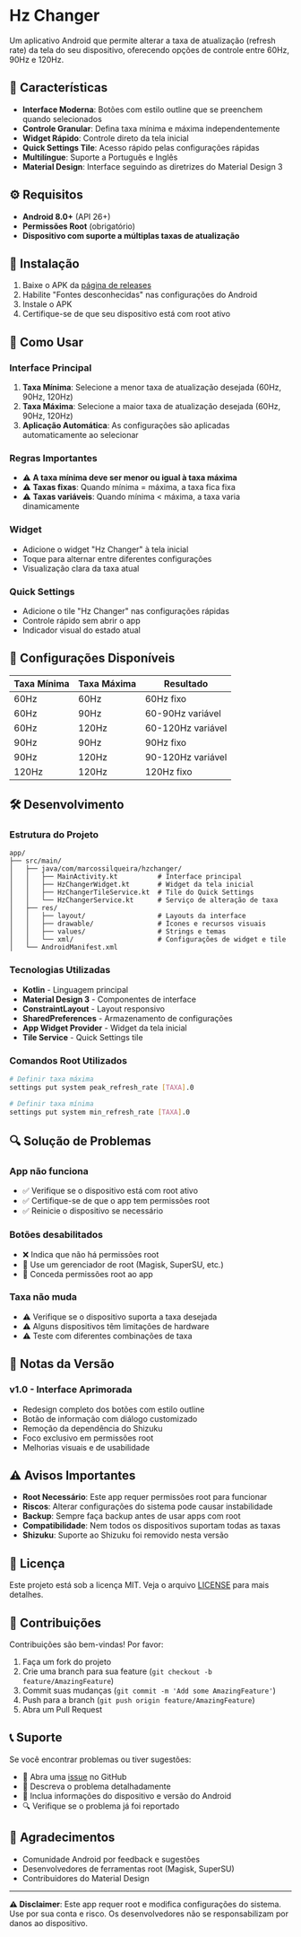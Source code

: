 # Hz Changer

Um aplicativo Android que permite alterar a taxa de atualização (refresh rate) da tela do seu dispositivo, oferecendo opções de controle entre 60Hz, 90Hz e 120Hz.

## 📱 Características

- **Interface Moderna**: Botões com estilo outline que se preenchem quando selecionados
- **Controle Granular**: Defina taxa mínima e máxima independentemente
- **Widget Rápido**: Controle direto da tela inicial
- **Quick Settings Tile**: Acesso rápido pelas configurações rápidas
- **Multilíngue**: Suporte a Português e Inglês
- **Material Design**: Interface seguindo as diretrizes do Material Design 3

## ⚙️ Requisitos

- **Android 8.0+** (API 26+)
- **Permissões Root** (obrigatório)
- **Dispositivo com suporte a múltiplas taxas de atualização**

## 🚀 Instalação

1. Baixe o APK da [página de releases](../../releases)
2. Habilite "Fontes desconhecidas" nas configurações do Android
3. Instale o APK
4. Certifique-se de que seu dispositivo está com root ativo

## 📖 Como Usar

### Interface Principal

1. **Taxa Mínima**: Selecione a menor taxa de atualização desejada (60Hz, 90Hz, 120Hz)
2. **Taxa Máxima**: Selecione a maior taxa de atualização desejada (60Hz, 90Hz, 120Hz)
3. **Aplicação Automática**: As configurações são aplicadas automaticamente ao selecionar

### Regras Importantes

- ⚠️ **A taxa mínima deve ser menor ou igual à taxa máxima**
- ⚠️ **Taxas fixas**: Quando mínima = máxima, a taxa fica fixa
- ⚠️ **Taxas variáveis**: Quando mínima < máxima, a taxa varia dinamicamente

### Widget

- Adicione o widget "Hz Changer" à tela inicial
- Toque para alternar entre diferentes configurações
- Visualização clara da taxa atual

### Quick Settings

- Adicione o tile "Hz Changer" nas configurações rápidas
- Controle rápido sem abrir o app
- Indicador visual do estado atual

## 🔧 Configurações Disponíveis

| Taxa Mínima | Taxa Máxima | Resultado |
|-------------|-------------|-----------|
| 60Hz | 60Hz | 60Hz fixo |
| 60Hz | 90Hz | 60-90Hz variável |
| 60Hz | 120Hz | 60-120Hz variável |
| 90Hz | 90Hz | 90Hz fixo |
| 90Hz | 120Hz | 90-120Hz variável |
| 120Hz | 120Hz | 120Hz fixo |

## 🛠️ Desenvolvimento

### Estrutura do Projeto

```
app/
├── src/main/
│   ├── java/com/marcossilqueira/hzchanger/
│   │   ├── MainActivity.kt          # Interface principal
│   │   ├── HzChangerWidget.kt       # Widget da tela inicial
│   │   ├── HzChangerTileService.kt  # Tile do Quick Settings
│   │   └── HzChangerService.kt      # Serviço de alteração de taxa
│   ├── res/
│   │   ├── layout/                  # Layouts da interface
│   │   ├── drawable/                # Ícones e recursos visuais
│   │   ├── values/                  # Strings e temas
│   │   └── xml/                     # Configurações de widget e tile
│   └── AndroidManifest.xml
```

### Tecnologias Utilizadas

- **Kotlin** - Linguagem principal
- **Material Design 3** - Componentes de interface
- **ConstraintLayout** - Layout responsivo
- **SharedPreferences** - Armazenamento de configurações
- **App Widget Provider** - Widget da tela inicial
- **Tile Service** - Quick Settings tile

### Comandos Root Utilizados

```bash
# Definir taxa máxima
settings put system peak_refresh_rate [TAXA].0

# Definir taxa mínima  
settings put system min_refresh_rate [TAXA].0
```

## 🔍 Solução de Problemas

### App não funciona
- ✅ Verifique se o dispositivo está com root ativo
- ✅ Certifique-se de que o app tem permissões root
- ✅ Reinicie o dispositivo se necessário

### Botões desabilitados
- ❌ Indica que não há permissões root
- 🔧 Use um gerenciador de root (Magisk, SuperSU, etc.)
- 🔧 Conceda permissões root ao app

### Taxa não muda
- ⚠️ Verifique se o dispositivo suporta a taxa desejada
- ⚠️ Alguns dispositivos têm limitações de hardware
- ⚠️ Teste com diferentes combinações de taxa

## 📝 Notas da Versão

### v1.0 - Interface Aprimorada
- Redesign completo dos botões com estilo outline
- Botão de informação com diálogo customizado
- Remoção da dependência do Shizuku
- Foco exclusivo em permissões root
- Melhorias visuais e de usabilidade

## ⚠️ Avisos Importantes

- **Root Necessário**: Este app requer permissões root para funcionar
- **Riscos**: Alterar configurações do sistema pode causar instabilidade
- **Backup**: Sempre faça backup antes de usar apps com root
- **Compatibilidade**: Nem todos os dispositivos suportam todas as taxas
- **Shizuku**: Suporte ao Shizuku foi removido nesta versão

## 📄 Licença

Este projeto está sob a licença MIT. Veja o arquivo [LICENSE](LICENSE) para mais detalhes.

## 🤝 Contribuições

Contribuições são bem-vindas! Por favor:

1. Faça um fork do projeto
2. Crie uma branch para sua feature (`git checkout -b feature/AmazingFeature`)
3. Commit suas mudanças (`git commit -m 'Add some AmazingFeature'`)
4. Push para a branch (`git push origin feature/AmazingFeature`)
5. Abra um Pull Request

## 📞 Suporte

Se você encontrar problemas ou tiver sugestões:

- 📧 Abra uma [issue](../../issues) no GitHub
- 💬 Descreva o problema detalhadamente
- 📱 Inclua informações do dispositivo e versão do Android
- 🔍 Verifique se o problema já foi reportado

## 🙏 Agradecimentos

- Comunidade Android por feedback e sugestões
- Desenvolvedores de ferramentas root (Magisk, SuperSU)
- Contribuidores do Material Design

---

**⚠️ Disclaimer**: Este app requer root e modifica configurações do sistema. Use por sua conta e risco. Os desenvolvedores não se responsabilizam por danos ao dispositivo.
